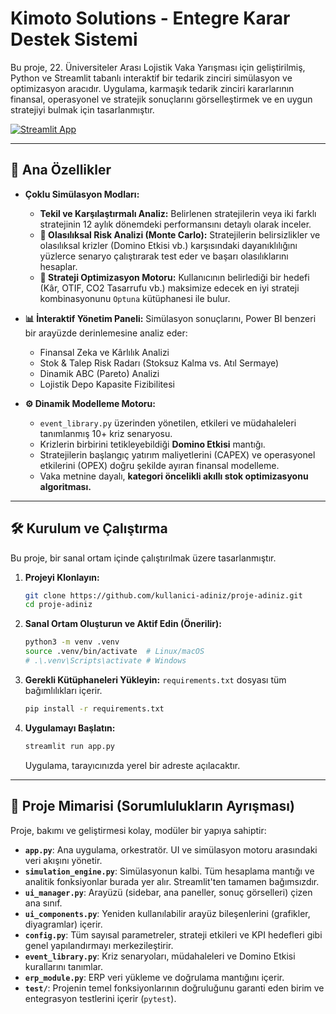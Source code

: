 # Kimoto Solutions - Entegre Karar Destek Sistemi

Bu proje, 22. Üniversiteler Arası Lojistik Vaka Yarışması için geliştirilmiş, Python ve Streamlit tabanlı interaktif bir tedarik zinciri simülasyon ve optimizasyon aracıdır. Uygulama, karmaşık tedarik zinciri kararlarının finansal, operasyonel ve stratejik sonuçlarını görselleştirmek ve en uygun stratejiyi bulmak için tasarlanmıştır.

[![Streamlit App](https://static.streamlit.io/badges/streamlit_badge_black_white.svg)](https://senin-streamlit-cloud-linkin.streamlit.app) 

---

## 🚀 Ana Özellikler

- **Çoklu Simülasyon Modları:**
  - **Tekil ve Karşılaştırmalı Analiz:** Belirlenen stratejilerin veya iki farklı stratejinin 12 aylık dönemdeki performansını detaylı olarak inceler.
  - **🎲 Olasılıksal Risk Analizi (Monte Carlo):** Stratejilerin belirsizlikler ve olasılıksal krizler (Domino Etkisi vb.) karşısındaki dayanıklılığını yüzlerce senaryo çalıştırarak test eder ve başarı olasılıklarını hesaplar.
  - **🤖 Strateji Optimizasyon Motoru:** Kullanıcının belirlediği bir hedefi (Kâr, OTIF, CO2 Tasarrufu vb.) maksimize edecek en iyi strateji kombinasyonunu `Optuna` kütüphanesi ile bulur.

- **📊 İnteraktif Yönetim Paneli:** Simülasyon sonuçlarını, Power BI benzeri bir arayüzde derinlemesine analiz eder:
  - Finansal Zeka ve Kârlılık Analizi
  - Stok & Talep Risk Radarı (Stoksuz Kalma vs. Atıl Sermaye)
  - Dinamik ABC (Pareto) Analizi
  - Lojistik Depo Kapasite Fizibilitesi

- **⚙️ Dinamik Modelleme Motoru:**
  - `event_library.py` üzerinden yönetilen, etkileri ve müdahaleleri tanımlanmış 10+ kriz senaryosu.
  - Krizlerin birbirini tetikleyebildiği **Domino Etkisi** mantığı.
  - Stratejilerin başlangıç yatırım maliyetlerini (CAPEX) ve operasyonel etkilerini (OPEX) doğru şekilde ayıran finansal modelleme.
  - Vaka metnine dayalı, **kategori öncelikli akıllı stok optimizasyonu algoritması.**

---

## 🛠️ Kurulum ve Çalıştırma

Bu proje, bir sanal ortam içinde çalıştırılmak üzere tasarlanmıştır.

1.  **Projeyi Klonlayın:**
    ```bash
    git clone https://github.com/kullanici-adiniz/proje-adiniz.git
    cd proje-adiniz
    ```

2.  **Sanal Ortam Oluşturun ve Aktif Edin (Önerilir):**
    ```bash
    python3 -m venv .venv
    source .venv/bin/activate  # Linux/macOS
    # .\.venv\Scripts\activate # Windows
    ```

3.  **Gerekli Kütüphaneleri Yükleyin:**
    `requirements.txt` dosyası tüm bağımlılıkları içerir.
    ```bash
    pip install -r requirements.txt
    ```

4.  **Uygulamayı Başlatın:**
    ```bash
    streamlit run app.py
    ```
    Uygulama, tarayıcınızda yerel bir adreste açılacaktır.

---

## 📁 Proje Mimarisi (Sorumlulukların Ayrışması)

Proje, bakımı ve geliştirmesi kolay, modüler bir yapıya sahiptir:

-   **`app.py`**: Ana uygulama, orkestratör. UI ve simülasyon motoru arasındaki veri akışını yönetir.
-   **`simulation_engine.py`**: Simülasyonun kalbi. Tüm hesaplama mantığı ve analitik fonksiyonlar burada yer alır. Streamlit'ten tamamen bağımsızdır.
-   **`ui_manager.py`**: Arayüzü (sidebar, ana paneller, sonuç görselleri) çizen ana sınıf.
-   **`ui_components.py`**: Yeniden kullanılabilir arayüz bileşenlerini (grafikler, diyagramlar) içerir.
-   **`config.py`**: Tüm sayısal parametreler, strateji etkileri ve KPI hedefleri gibi genel yapılandırmayı merkezileştirir.
-   **`event_library.py`**: Kriz senaryoları, müdahaleleri ve Domino Etkisi kurallarını tanımlar.
-   **`erp_module.py`**: ERP veri yükleme ve doğrulama mantığını içerir.
-   **`test/`**: Projenin temel fonksiyonlarının doğruluğunu garanti eden birim ve entegrasyon testlerini içerir (`pytest`).